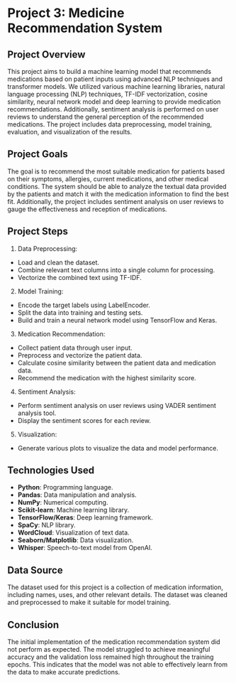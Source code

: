 # Project 3: Medicine Recommendation System

## Project Overview
This project aims to build a machine learning model that recommends medications based on patient inputs using advanced NLP techniques and transformer models. We utilized various machine learning libraries, natural language processing (NLP) techniques, TF-IDF vectorization, cosine similarity, neural network model and deep learning to provide medication recommendations. Additionally, sentiment analysis is performed on user reviews to understand the general perception of the recommended medications. The project includes data preprocessing, model training, evaluation, and visualization of the results.

## Project Goals
The goal is to recommend the most suitable medication for patients based on their symptoms, allergies, current medications, and other medical conditions. The system should be able to analyze the textual data provided by the patients and match it with the medication information to find the best fit. Additionally, the project includes sentiment analysis on user reviews to gauge the effectiveness and reception of medications.

## Project Steps
1. Data Preprocessing:
- Load and clean the dataset.
- Combine relevant text columns into a single column for processing.
- Vectorize the combined text using TF-IDF.

2. Model Training:
- Encode the target labels using LabelEncoder.
- Split the data into training and testing sets.
- Build and train a neural network model using TensorFlow and Keras.

3. Medication Recommendation:
- Collect patient data through user input.
- Preprocess and vectorize the patient data.
- Calculate cosine similarity between the patient data and medication data.
- Recommend the medication with the highest similarity score.

4. Sentiment Analysis:
- Perform sentiment analysis on user reviews using VADER sentiment analysis tool.
- Display the sentiment scores for each review.

5. Visualization:
- Generate various plots to visualize the data and model performance.

## Technologies Used
- **Python**: Programming language.
- **Pandas**: Data manipulation and analysis.
- **NumPy**: Numerical computing.
- **Scikit-learn**: Machine learning library.
- **TensorFlow/Keras**: Deep learning framework.
- **SpaCy**: NLP library.
- **WordCloud**: Visualization of text data.
- **Seaborn/Matplotlib**: Data visualization.
- **Whisper**: Speech-to-text model from OpenAI.

## Data Source
The dataset used for this project is a collection of medication information, including names, uses, and other relevant details. The dataset was cleaned and preprocessed to make it suitable for model training.

## Conclusion
The initial implementation of the medication recommendation system did not perform as expected. The model struggled to achieve meaningful accuracy and the validation loss remained high throughout the training epochs. This indicates that the model was not able to effectively learn from the data to make accurate predictions.
